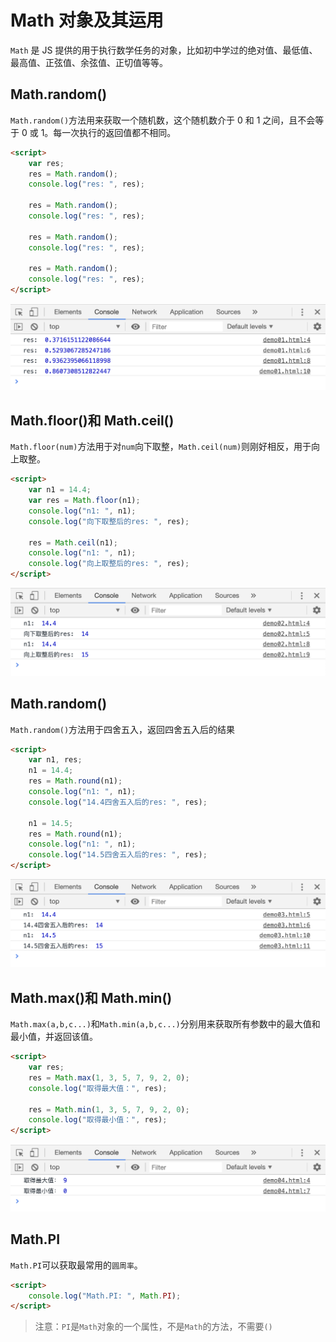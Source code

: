 # Math 对象及其运用

`Math` 是 JS 提供的用于执行数学任务的对象，比如初中学过的绝对值、最低值、最高值、正弦值、余弦值、正切值等等。

## Math.random()

`Math.random()`方法用来获取一个随机数，这个随机数介于 0 和 1 之间，且不会等于 0 或 1。每一次执行的返回值都不相同。

```html
<script>
    var res;
    res = Math.random();
    console.log("res: ", res);

    res = Math.random();
    console.log("res: ", res);

    res = Math.random();
    console.log("res: ", res);

    res = Math.random();
    console.log("res: ", res);
</script>
```

[](./demo/demo01.html)

![](./images/01.png)

## Math.floor()和 Math.ceil()

`Math.floor(num)`方法用于对`num`向下取整，`Math.ceil(num)`则刚好相反，用于向上取整。

```html
<script>
    var n1 = 14.4;
    var res = Math.floor(n1);
    console.log("n1: ", n1);
    console.log("向下取整后的res: ", res);

    res = Math.ceil(n1);
    console.log("n1: ", n1);
    console.log("向上取整后的res: ", res);
</script>
```

[](./demo/demo02.html)

![](./images/02.png)

## Math.random()

`Math.random()`方法用于四舍五入，返回四舍五入后的结果

```html
<script>
    var n1, res;
    n1 = 14.4;
    res = Math.round(n1);
    console.log("n1: ", n1);
    console.log("14.4四舍五入后的res: ", res);

    n1 = 14.5;
    res = Math.round(n1);
    console.log("n1: ", n1);
    console.log("14.5四舍五入后的res: ", res);
</script>
```

[](./demo/demo03.html)

![](./images/03.png)

## Math.max()和 Math.min()

`Math.max(a,b,c...)`和`Math.min(a,b,c...)`分别用来获取所有参数中的最大值和最小值，并返回该值。

```html
<script>
    var res;
    res = Math.max(1, 3, 5, 7, 9, 2, 0);
    console.log("取得最大值：", res);

    res = Math.min(1, 3, 5, 7, 9, 2, 0);
    console.log("取得最小值：", res);
</script>
```

[](./demo/demo04.html)

![](./images/04.png)

## Math.PI

`Math.PI`可以获取最常用的`圆周率`。

```html
<script>
    console.log("Math.PI: ", Math.PI);
</script>
```

> 注意：`PI`是`Math`对象的一个属性，不是`Math`的方法，不需要`()`
